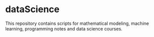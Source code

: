 # dataScience
This repository contains scripts for mathematical modeling, machine learning, programming notes and data science courses.
